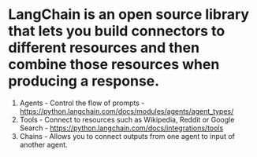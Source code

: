 # LangChain is an open source library that lets you build connectors to different resources and then combine those resources when producing a response.

1. Agents - Control the flow of prompts - https://python.langchain.com/docs/modules/agents/agent_types/
1. Tools - Connect to resources such as Wikipedia, Reddit or Google Search - https://python.langchain.com/docs/integrations/tools 
1. Chains - Allows you to connect outputs from one agent to input of another agent.


